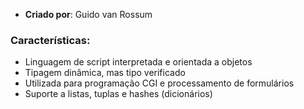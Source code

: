 
- **Criado por**: Guido van Rossum  

### Características:

  - Linguagem de script interpretada e orientada a objetos
  - Tipagem dinâmica, mas tipo verificado
  - Utilizada para programação CGI e processamento de formulários
  - Suporte a listas, tuplas e hashes (dicionários)
